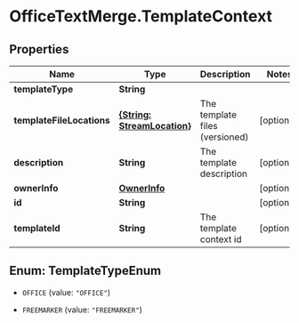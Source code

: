 # OfficeTextMerge.TemplateContext

## Properties
Name | Type | Description | Notes
------------ | ------------- | ------------- | -------------
**templateType** | **String** |  | 
**templateFileLocations** | [**{String: StreamLocation}**](StreamLocation.md) | The template files (versioned) | [optional] 
**description** | **String** | The template description | [optional] 
**ownerInfo** | [**OwnerInfo**](OwnerInfo.md) |  | [optional] 
**id** | **String** |  | [optional] 
**templateId** | **String** | The template context id | [optional] 


<a name="TemplateTypeEnum"></a>
## Enum: TemplateTypeEnum


* `OFFICE` (value: `"OFFICE"`)

* `FREEMARKER` (value: `"FREEMARKER"`)




